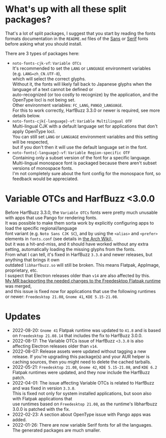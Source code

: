 # What's up with all these split packages?

That's a lot of split packages, I suggest that you start by reading the fonts formats documentation in the
`README.md` files of the [Sans](https://github.com/googlefonts/noto-cjk/blob/main/Sans/README.md) or [Serif](https://github.com/googlefonts/noto-cjk/blob/main/Serif/README.md) fonts before asking what you should install.

There are 3 types of packages here:

* `noto-fonts-cjk-vf`: `Variable OTCs`  
  It's recommended to set the `LANG` or `LANGUAGE` environment variables (e.g. `LANG=zh_CN.UTF-8`),  
  which will select the correct glyphs.  
  Without it, the fonts will likely fall back to Japanese glyphs when the language of a text cannot be defined or  
  auto-recognized (or too costly to recognize) by the application, and the OpenType locl is not being set.  
  Other environment variables: `FC_LANG`, `PANGO_LANGUAGE`.  
  For this to work correctly, HarfBuzz 3.3.0 or newer is required, see more details below.  
* `noto-fonts-cjk{-language}-vf`: `Variable Multilingual OTF`  
  Multi-lingual CJK with a default language set for applications that don't apply OpenType locl.  
  You can still set  `LANG` or `LANGUAGE` environment variables and this setting will be respected,  
  but if you don't then it will use the default language set in the font.
* `noto-fonts{-language}-vf`: `Variable Region-specific OTF`  
  Containing only a subset version of the font for a specific language.  
  Multi-lingual monospace font is packaged because there aren't subset versions of monospace fonts.  
  I'm not completely sure about the font config for the monospace font, so feedback would be appreciated.

# Variable OTCs and HarfBuzz <3.0.0

Before HarfBuzz 3.3.0, the `Variable OTCs` fonts were pretty much unusable with apps that use Pango for rendering fonts.  
It was possible to make them sorta work by explicitly configuring apps to load the specific regional/language  
font variant (e.g. `Noto Sans CJK SC`), and by using the `<alias>` and `<prefer>` elements in `fonts.conf` (see details in [the Arch Wiki](https://wiki.archlinux.org/title/Fonts#Fallback_font_order)),  
but it was a hit-and-miss, and it should have worked without any extra setting, automatically
loading the missing glyphs from the fonts.  
From what I can tell, it's fixed in HarfBuzz `3.3.0` and newer releases, but anything that brings it own  
outdated `libharfbuzz.so` will still be broken. This means Flatpak, AppImage, proprietary, etc.  
I suspect that Electron releases older than `v14` are also affected by this.  
[My MR backporting the needed changes to the Freedesktop Flatpak runtime](https://gitlab.com/freedesktop-sdk/freedesktop-sdk/-/merge_requests/7971) was merged,  
and this issue is fixed now for applications that use the following runtimes or newer: `Freedesktop 21.08`, `Gnome 41`, `KDE 5.15-21.08`.

# Updates

* 2022-08-20: `Gnome 41` Flatpak runtime was updated to `41.8` and is based on `Freedesktop 21.08.14` that includes the fix to HarfBuzz 3.0.0.
* 2022-08-17: The Variable OTCs issue of HarfBuzz `<3.3.0` is also affecting Electron releases older than `v14`.
* 2022-08-07: Release assets were updated without tagging a new release. If you're upgrading this package(s) and your AUR helper is caching sources, then you might need to delete the cached tarballs.
* 2022-05-21: `Freedesktop 21.08`, `Gnome 42`, `KDE 5.15-21.08`, and `KDE 6.2` Flatpak runtimes were updated, and they now include the HarfBuzz patch.
* 2022-04-01: The issue affecting Variable OTCs is related to HarfBuzz and was fixed in version `3.3.0`.  
  This is fixed not only for system installed applications, but soon also with Flatpak applications that  
  use runtimes based on `Freedesktop 21.08`, as the runtime's libharfbuzz 3.0.0 is patched with the fix.
* 2022-02-23: A section about OpenType issue with Pango apps was added.
* 2022-01-26: There are now variable Serif fonts for all the languages. The generated packages are much smaller.
